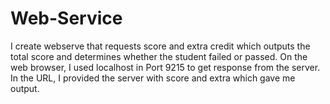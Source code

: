 # Web-Service
I create webserve that requests score and extra credit which outputs the total score and determines whether the student failed or passed.
On the web browser, I used localhost in Port 9215 to get response from the server. In the URL, I provided the server with score and extra which gave me output.
